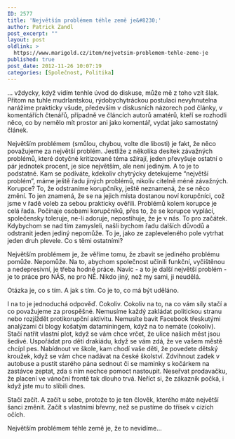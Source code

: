 ```yaml
---
ID: 2577
title: 'Největším problémem téhle země je&#8230;'
author: Patrick Zandl
post_excerpt: ""
layout: post
oldlink: >
  https://www.marigold.cz/item/nejvetsim-problemem-tehle-zeme-je
published: true
post_date: 2012-11-26 10:07:19
categories: [Společnost, Politika]
---
```

… vždycky, když vidím tenhle úvod do diskuse, může mě z toho vzít šlak. Přitom na tuhle mudrlantskou, rýdobychytráckou postulaci nevyhnutelna narážíme prakticky všude, především v diskusních názorech pod články, v komentářích čtenářů, případně ve článcích autorů amatérů, kteří se rozhodli něco, co by nemělo mít prostor ani jako komentář, vydat jako samostatný článek. 

Největším problémem (smůlou, chybou, volte dle libosti) je fakt, že něco považujeme za největší problém. Jestliže z několika desítek závažných problémů, které dotyčné kritizované téma sžírají, jeden převyšuje ostatní o pár jednotek procent, je sice největším, ale není jediným. A to je to podstatné. Kam se podíváte, kdekoliv chytrýcky detekujeme “největší problém”, máme ještě řadu jiných problémů, nikoliv citelně méně závažných. Korupce? To, že odstraníme korupčníky, ještě neznamená, že se něco změní. To jen znamená, že se na jejich místa dostanou noví korupčníci, což jsme v řadě voleb za sebou prakticky ověřili. Problémů kolem korupce je celá řada. Počínaje osobami korupčníků, přes to, že se korupce vyplácí, společensky toleruje, ne-li adoruje, nepostihuje, že je v nás. To pro začátek. Kdybychom se nad tím zamysleli, našli bychom řadu dalších důvodů a odstranit jeden jediný nepomůže. To je, jako ze zapleveleného pole vytrhat jeden druh plevele. Co s těmi ostatními? 

Největším problémem je, že věříme tomu, že zbavit se jediného problému pomůže. Nepomůže. Na to, abychom společnost učinili funkční, vyčištěnou a nedepresivní, je třeba hodně práce. Navíc - a to je další největší problém - je to práce pro NÁS, ne pro NĚ. Nikdo jiný, než my sami, ji neudělá. 

Otázka je, co s tím. A jak s tím. Co je to, co má být uděláno. 

I na to je jednoduchá odpověď.  Cokoliv. Cokoliv na to, na co vám síly stačí a co považujeme za prospěšné. Nemusíme každý zakládat politickou stranu nebo rozjíždět protikorupční aktivitu. Nemusíte bavit Facebook třeskutými analýzami či blogy košatým dataminingem, když na to nemáte (cokoliv). Stačí natřít vlastní plot, když se vám chce vrčet, že ulice našich měst jsou šedivé. Uspořádat pro děti drakiádu, když se vám zdá, že ve vašem městě chcípl pes. Nabídnout ve škole, kam chodí vaše děti, že povedete dětský kroužek, když se vám chce nadávat na české školství. Zdvihnout zadek v autobuse a pustit starého pána sednout či se maminky s kočárkem na zastávce zeptat, zda s ním nechce pomoct nastoupit. Neseřvat prodavačku, že placení ve vánoční frontě tak dlouho trvá. Neříct si, že zákazník počká, i když jste mu to slíbili dnes. 

Stačí začít. A začít u sebe, protože to je ten člověk, kterého máte největší šanci změnit. Začít s vlastními břevny, než se pustíme do třísek v cizích očích. 

Největším problémem téhle země je, že to nevidíme...